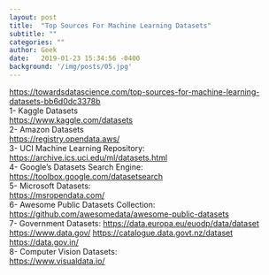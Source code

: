 ```yaml
---
layout: post
title:  "Top Sources For Machine Learning Datasets"
subtitle: ""
categories: ""
author: Geek
date:   2019-01-23 15:34:56 -0400
background: '/img/posts/05.jpg'
---
```


https://towardsdatascience.com/top-sources-for-machine-learning-datasets-bb6d0dc3378b
<br>
1- Kaggle Datasets
<br>
https://www.kaggle.com/datasets
<br>
2- Amazon Datasets
<br>
https://registry.opendata.aws/
<br>
3- UCI Machine Learning Repository:
<br>
https://archive.ics.uci.edu/ml/datasets.html
<br>
4- Google’s Datasets Search Engine:
<br>
https://toolbox.google.com/datasetsearch
<br>
5- Microsoft Datasets:
<br>
https://msropendata.com/
<br>
6- Awesome Public Datasets Collection:
<br>
https://github.com/awesomedata/awesome-public-datasets
<br>
7- Government Datasets:
https://data.europa.eu/euodp/data/dataset
https://www.data.gov/
https://catalogue.data.govt.nz/dataset
https://data.gov.in/
<br>
8- Computer Vision Datasets:
<br>
https://www.visualdata.io/
